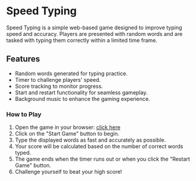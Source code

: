 # Speed Typing

Speed Typing is a simple web-based game designed to improve typing speed and accuracy. Players are presented with random words and are tasked with typing them correctly within a limited time frame.

## Features

- Random words generated for typing practice.
- Timer to challenge players' speed.
- Score tracking to monitor progress.
- Start and restart functionality for seamless gameplay.
- Background music to enhance the gaming experience.

### How to Play

1. Open the game in your browser: [click here](https://[jordanpweber].github.io/[speed-typing-v2/)
2. Click on the "Start Game" button to begin.
3. Type the displayed words as fast and accurately as possible.
4. Your score will be calculated based on the number of correct words typed.
5. The game ends when the timer runs out or when you click the "Restart Game" button.
6. Challenge yourself to beat your high score!
